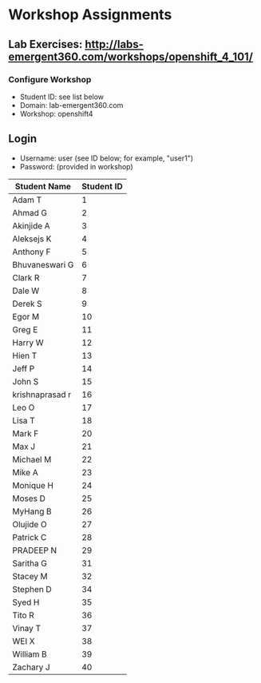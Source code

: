 # Workshop Assignments
## Lab Exercises: http://labs-emergent360.com/workshops/openshift_4_101/
### Configure Workshop
- Student ID: see list below
- Domain: lab-emergent360.com
- Workshop: openshift4

## Login
- Username: user<id> (see ID below; for example, "user1")
- Password: (provided in workshop)

|Student Name |Student ID|
|------------ | ---------------|
|	Adam		T	|	1	|
|	Ahmad		G	|	2	|
|	Akinjide		A	|	3	|
|	Aleksejs		K	|	4	|
|	Anthony		F	|	5	|
|	Bhuvaneswari		G	|	6	|
|	Clark		R	|	7	|
|	Dale		W	|	8	|
|	Derek		S	|	9	|
|	Egor		M	|	10	|
|	Greg		E	|	11	|
|	Harry		W	|	12	|
|	Hien		T	|	13	|
|	Jeff		P	|	14	|
|	John		S	|	15	|
|	krishnaprasad		r	|	16	|
|	Leo		O	|	17	|
|	Lisa		T	|	18	|
|	Mark		F	|	20	|
|	Max		J	|	21	|
|	Michael		M	|	22	|
|	Mike		A	|	23	|
|	Monique		H	|	24	|
|	Moses		D	|	25	|
|	MyHang		B	|	26	|
|	Olujide		O	|	27	|
|	Patrick		C	|	28	|
|	PRADEEP		N	|	29	|
|	Saritha		G	|	31	|
|	Stacey		M	|	32	|
|	Stephen		D	|	34	|
|	Syed		H	|	35	|
|	Tito		R	|	36	|
|	Vinay		T	|	37	|
|	WEI		X	|	38	|
|	William		B	|	39	|
|	Zachary		J	|	40	|

